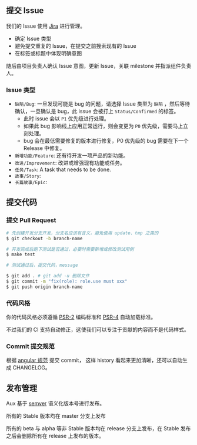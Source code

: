 ## 提交 Issue

我们的 Issue 使用 [Jira](https://unionmusic.atlassian.net) 进行管理。

- 确定 Issue 类型
- 避免提交重复的 Issue，在提交之前搜索现有的 Issue
- 在标签或标题中体现明确意图

随后由项目负责人确认 Issue 意图，更新 Issue，关联 milestone 并指派组件负责人。

### Issue 类型

- `缺陷/Bug`: 一旦发现可能是 bug 的问题，请选择 Issue 类型为 `缺陷` ，然后等待确认，一旦确认是 bug，此 issue 会被打上 `Status/Confirmed` 的标签。
  - 此时 issue 会以 `P1` 优先级进行处理。
  - 如果此 bug 影响线上应用正常运行，则会变更为 `P0` 优先级，需要马上立刻处理。
  - bug 会在最低需要修复的版本进行修复，P0 优先级的 bug 需要在下一个 Release 中修复。
- `新增功能/Feature`: 还有待开发一项产品的新功能。
- `改进/Improvement`: 改进或增强现有功能或任务。
- `任务/Task`: A task that needs to be done.
- `故事/Story`:
- `长篇故事/Epic`:

## 提交代码

### 提交 Pull Request

```bash
# 先创建开发分支开发，分支名应该有含义，避免使用 update、tmp 之类的
$ git checkout -b branch-name

# 开发完成后跑下测试是否通过，必要时需要新增或修改测试用例
$ make test

# 测试通过后，提交代码，message

$ git add . # git add -u 删除文件
$ git commit -m "fix(role): role.use must xxx"
$ git push origin branch-name
```

### 代码风格

你的代码风格必须遵循 [PSR-2](https://github.com/php-fig/fig-standards/blob/master/accepted/PSR-2-coding-style-guide.md) 编码标准和 [PSR-4](https://github.com/php-fig/fig-standards/blob/master/accepted/PSR-4-autoloader.md) 自动加载标准。

不过我们的 CI 支持自动修正，这使我们可以专注于贡献的内容而不是代码样式。

### Commit 提交规范

根据 [angular 规范](https://docs.lianhe.art/styleguide/git-guide.html#commit-message-%E7%9A%84%E6%A0%BC%E5%BC%8F) 提交 commit，
这样 history 看起来更加清晰，还可以自动生成 CHANGELOG。

## 发布管理

Aux 基于 [semver](https://semver.org/lang/zh-CN/) 语义化版本号进行发布。

所有的 Stable 版本均在 master 分支上发布

所有的 beta 与 alpha 等非 Stable 版本均在 release 分支上发布，在 Stable 发布之后会删除所有在
release 上发布的版本。
